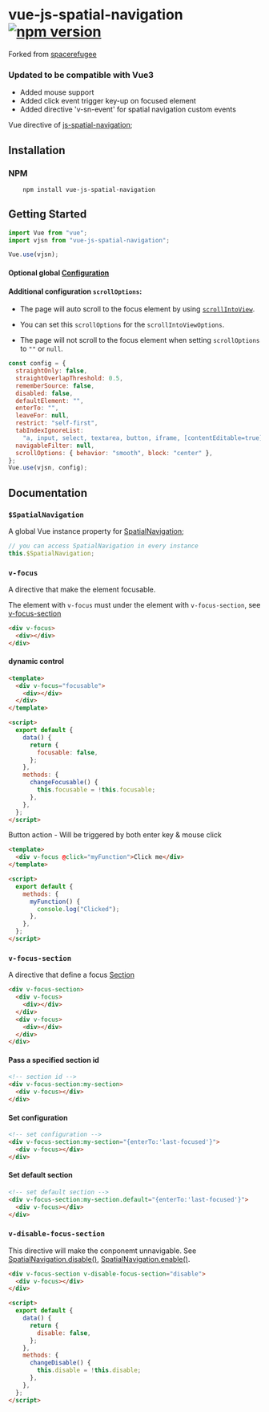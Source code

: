 # vue-js-spatial-navigation [![npm version](http://img.shields.io/npm/v/vue-js-spatial-navigation.svg?style=flat)](https://npmjs.org/package/vue-js-spatial-navigation "View this project on npm")

Forked from [spacerefugee](https://github.com/spacerefugee/vue-js-spatial-navigation)

### Updated to be compatible with Vue3

- Added mouse support
- Added click event trigger key-up on focused element
- Added directive 'v-sn-event' for spatial navigation custom events

Vue directive of [js-spatial-navigation](https://github.com/luke-chang/js-spatial-navigation);

## Installation

### NPM

```shell
    npm install vue-js-spatial-navigation
```

## Getting Started

```javascript
import Vue from "vue";
import vjsn from "vue-js-spatial-navigation";

Vue.use(vjsn);
```

#### Optional global [Configuration](https://github.com/luke-chang/js-spatial-navigation#configuration)

#### Additional configuration `scrollOptions`:

- The page will auto scroll to the focus element by using [`scrollIntoView`](https://developer.mozilla.org/en-US/docs/Web/API/Element/scrollIntoView).

- You can set this `scrollOptions` for the `scrollIntoViewOptions`.

- The page will not scroll to the focus element when setting `scrollOptions` to `""` or `null`.

```javascript
const config = {
  straightOnly: false,
  straightOverlapThreshold: 0.5,
  rememberSource: false,
  disabled: false,
  defaultElement: "",
  enterTo: "",
  leaveFor: null,
  restrict: "self-first",
  tabIndexIgnoreList:
    "a, input, select, textarea, button, iframe, [contentEditable=true]",
  navigableFilter: null,
  scrollOptions: { behavior: "smooth", block: "center" },
};
Vue.use(vjsn, config);
```

## Documentation

### `$SpatialNavigation`

A global Vue instance property for [SpatialNavigation](https://github.com/luke-chang/js-spatial-navigation#api-reference);

```javascript
// you can access SpatialNavigation in every instance
this.$SpatialNavigation;
```

### `v-focus`

A directive that make the element focusable.

The element with `v-focus` must under the element with `v-focus-section`, see [v-focus-section](#v-focus-section)

```html
<div v-focus>
  <div></div>
</div>
```

#### dynamic control

```html
<template>
  <div v-focus="focusable">
    <div></div>
  </div>
</template>

<script>
  export default {
    data() {
      return {
        focusable: false,
      };
    },
    methods: {
      changeFocusable() {
        this.focusable = !this.focusable;
      },
    },
  };
</script>
```

Button action - Will be triggered by both enter key & mouse click

```html
<template>
  <div v-focus @click="myFunction">Click me</div>
</template>

<script>
  export default {
    methods: {
      myFunction() {
        console.log("Clicked");
      },
    },
  };
</script>
```

### `v-focus-section`

A directive that define a focus [Section](https://github.com/luke-chang/js-spatial-navigation#spatialnavigationaddsectionid-config)

```html
<div v-focus-section>
  <div v-focus>
    <div></div>
  </div>
  <div v-focus>
    <div></div>
  </div>
</div>
```

#### Pass a specified section id

```html
<!-- section id -->
<div v-focus-section:my-section>
  <div v-focus></div>
</div>
```

#### Set configuration

```html
<!-- set configuration -->
<div v-focus-section:my-section="{enterTo:'last-focused'}">
  <div v-focus></div>
</div>
```

#### Set default section

```html
<!-- set default section -->
<div v-focus-section:my-section.default="{enterTo:'last-focused'}">
  <div v-focus></div>
</div>
```

### `v-disable-focus-section`

This directive will make the conponemt unnavigable.
See [SpatialNavigation.disable()](https://github.com/luke-chang/js-spatial-navigation#spatialnavigationdisablesectionid),
[SpatialNavigation.enable()](https://github.com/luke-chang/js-spatial-navigation#spatialnavigationenablesectionid).

```html
<div v-focus-section v-disable-focus-section="disable">
  <div v-focus></div>
</div>

<script>
  export default {
    data() {
      return {
        disable: false,
      };
    },
    methods: {
      changeDisable() {
        this.disable = !this.disable;
      },
    },
  };
</script>
```
